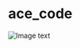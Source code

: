 # ace_code
![Image text](https://github.com/acecoder1997/ace_mall/blob/master/upload/home_preview.png)
<style>
img[alt="male"]{
  width:100%;
}
</style>